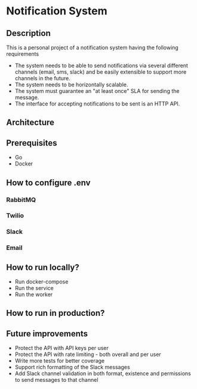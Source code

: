 # Notification System

## Description

This is a personal project of a notification system having the following requirements

- The system needs to be able to send notifications via several different channels (email,
  sms, slack) and be easily extensible to support more channels in the future.
- The system needs to be horizontally scalable.
- The system must guarantee an "at least once" SLA for sending the message.
- The interface for accepting notifications to be sent is an HTTP API.

## Architecture

## Prerequisites

- Go
- Docker

## How to configure .env

### RabbitMQ

### Twilio

### Slack

### Email

## How to run locally?

- Run docker-compose
- Run the service
- Run the worker

## How to run in production?

## Future improvements

- Protect the API with API keys per user
- Protect the API with rate limiting - both overall and per user
- Write more tests for better coverage
- Support rich formatting of the Slack messages
- Add Slack channel validation in both format, existence and permissions to send messages to that channel
